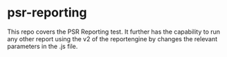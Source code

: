 # psr-reporting


This repo covers the PSR Reporting test. It further has the capability to run any other report using the v2 of the reportengine by changes the relevant parameters in the .js file.
